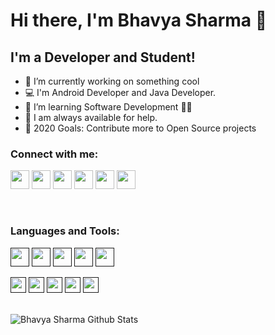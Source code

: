 # Hi there, I'm Bhavya Sharma 👋

## I'm a Developer and Student!

- 🔭 I’m currently working on something cool 
- 💻 I'm Android Developer and Java Developer.
- 🌱 I’m learning Software Development 👨‍💻 
- 💬 I am always available for help. 
- 🥅 2020 Goals: Contribute more to Open Source projects

### Connect with me:

[<img src="https://user-images.githubusercontent.com/54014998/89635873-4cfc9500-d8c5-11ea-838a-e1e72da47ae2.png" width="30px" height="30px"/>](https://www.linkedin.com/in/bhavya-sharma410/)
[<img src="https://d2fltix0v2e0sb.cloudfront.net/dev-badge.svg" width="30px" height="30px"/>](https://dev.to/bhavya104)
[<img src="https://user-images.githubusercontent.com/54014998/89635600-d790c480-d8c4-11ea-81c2-f8ef6337741c.png" width="30px" height="30px"/>](https://medium.com/@developerbhavya)
[<img src="https://user-images.githubusercontent.com/54014998/89635610-d9f31e80-d8c4-11ea-8534-b4c03574e7a3.png" width="30px" height="30px"/>](https://www.instagram.com/i.bhavya.sharma/)
[<img src="https://user-images.githubusercontent.com/54014998/89635609-d95a8800-d8c4-11ea-859c-082a4d540607.png" width="30px" height="30px"/>](https://twitter.com/bhavyasharma104)
[<img src="https://user-images.githubusercontent.com/54014998/89643251-001fbb00-d8d3-11ea-9db8-3fd98305e8eb.png" width="30px" height="30px"/>](https://www.hackerrank.com/bhavyasharma_cse)

<br>

### Languages and Tools:
[<img src="https://user-images.githubusercontent.com/54014998/89644418-8210e380-d8d5-11ea-80a8-7e9f5358a85a.png" width="30px" height="30px"/>]()
[<img src="https://user-images.githubusercontent.com/54014998/89644423-83daa700-d8d5-11ea-8f91-953300b7dc52.png" width="30px" height="30px"/>]()
[<img src="https://user-images.githubusercontent.com/54014998/89644447-8a691e80-d8d5-11ea-8ff7-d475cb1c4a72.png" width="30px" height="30px"/>]()
[<img src="https://user-images.githubusercontent.com/54014998/89644446-89d08800-d8d5-11ea-834a-d482c50b311e.png" width="30px" height="30px"/>]()
[<img src="https://user-images.githubusercontent.com/54014998/89644432-863d0100-d8d5-11ea-9b21-86416e9ecb54.png" width="30px" height="30px"/>]()

[<img src="https://user-images.githubusercontent.com/54014998/89644418-8210e380-d8d5-11ea-80a8-7e9f5358a85a.png" width="25px" height="25px"/>]()
[<img src="https://user-images.githubusercontent.com/54014998/89644418-8210e380-d8d5-11ea-80a8-7e9f5358a85a.png" width="25px" height="25px"/>]()
[<img src="https://user-images.githubusercontent.com/54014998/89644418-8210e380-d8d5-11ea-80a8-7e9f5358a85a.png" width="25px" height="25px"/>]()
[<img src="https://user-images.githubusercontent.com/54014998/89644418-8210e380-d8d5-11ea-80a8-7e9f5358a85a.png" width="25px" height="25px"/>]()
[<img src="https://user-images.githubusercontent.com/54014998/89644418-8210e380-d8d5-11ea-80a8-7e9f5358a85a.png" width="25px" height="25px"/>]()


<br>

<img align="left" alt="Bhavya Sharma Github Stats" src="https://github-readme-stats.vercel.app/api?username=bhavya104&show_icons=true&theme=radical"> 




<!--
📊 **I spend my much time on**
```text
Kotlin                 ██████████████████░░░░
JAVA                   ████████████████░░░░░░
DATA STRUCTURES        ██████████████░░░░░░░░ 
Github                 ████████████████░░░░░░  
Web                    ████████████░░░░░░░░░░  
Other                  ███░░░░░░░░░░░░░░░░░░░
```
-->
